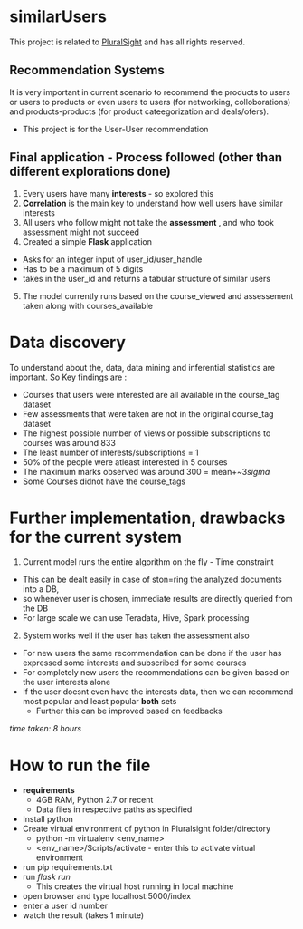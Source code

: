 # similarUsers
This project is related to [PluralSight](https://www.pluralsight.com/) and has all rights reserved.

## Recommendation Systems

It is very important in current scenario to recommend the products to users or users to products or even users to users (for networking, colloborations) and products-products (for product cateegorization and deals/ofers).

- This project is for the User-User recommendation

## Final application - Process followed (other than different explorations done)
1. Every users have many **interests** - so explored this
2. **Correlation** is the main key to understand how well users have similar interests
3. All users who follow might not take the **assessment** , and who took assessment might not succeed
4. Created a simple **Flask** application
  - Asks for an integer input of user_id/user_handle
  - Has to be a maximum of 5 digits
  - takes in the user_id and returns a tabular structure of similar users
5. The model currently runs based on the course_viewed and assessement taken along with courses_available


# Data discovery
To understand about the, data, data mining and inferential statistics are important. So Key findings are :

  - Courses that users were interested are all available in the course_tag dataset
  - Few assessments that were taken are not in the original course_tag dataset
  - The highest possible number of views or possible subscriptions to courses was around 833
  - The least number of interests/subscriptions = 1
  - 50% of the people were atleast interested in 5 courses
  - The maximum marks observed was around 300 = mean+~3*sigma*
  - Some Courses didnot have the course_tags

# Further implementation, drawbacks for the current system
1. Current model runs the entire algorithm on the fly - Time constraint
  - This can be dealt easily in case of ston=ring the analyzed documents into a DB,
  - so whenever user is chosen, immediate results are directly queried from the DB
  - For large scale we can use Teradata, Hive, Spark processing
2. System works well if the user has taken the assessment also
  - For new users the same recommendation can be done if the user has expressed some interests and subscribed for some courses
  - For completely new users the recommendations can be given based on the user interests alone
  - If the user doesnt even have the interests data, then we can recommend most popular and least popular **both** sets
    - Further this can be improved based on feedbacks


*time taken: 8 hours*

# How to run the file
- **requirements**
  - 4GB RAM, Python 2.7 or recent
  - Data files in respective paths as specified
- Install python
- Create virtual environment of python in Pluralsight folder/directory
  - python -m virtualenv <env_name>
  - <env_name>/Scripts/activate - enter this to activate virtual environment
- run pip requirements.txt
- run *flask run*
  - This creates the virtual host running in local machine
- open browser and type localhost:5000/index
- enter a user id number
- watch the result (takes 1 minute)
  
